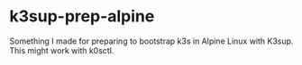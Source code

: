 # k3sup-prep-alpine
Something I made for preparing to bootstrap k3s in Alpine Linux with K3sup. This might work with k0sctl.
